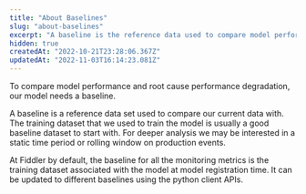 ```yaml
---
title: "About Baselines"
slug: "about-baselines"
excerpt: "A baseline is the reference data used to compare model performance for monitoring. Baselines also help us understand our data better."
hidden: true
createdAt: "2022-10-21T23:28:06.367Z"
updatedAt: "2022-11-03T16:14:23.081Z"
---
```

To compare model performance and root cause performance degradation, our model needs a baseline.

A baseline is a reference data set used to compare our current data with. The training dataset that we used to train the model is usually a good baseline dataset to start with. For deeper analysis we may be interested in a static time period or rolling window on production events.

At Fiddler by default, the baseline for all the monitoring metrics is the training dataset associated with the model at model registration time. It can be updated to different baselines using the python client APIs.
